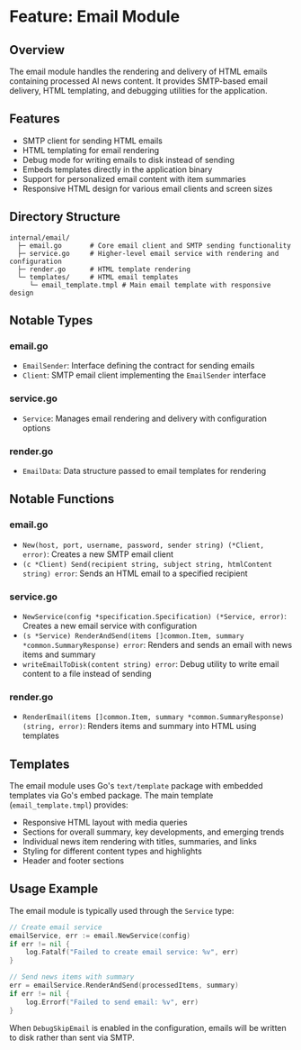 # Feature: Email Module

## Overview
The email module handles the rendering and delivery of HTML emails containing processed AI news content. It provides SMTP-based email delivery, HTML templating, and debugging utilities for the application.

## Features
- SMTP client for sending HTML emails
- HTML templating for email rendering
- Debug mode for writing emails to disk instead of sending
- Embeds templates directly in the application binary
- Support for personalized email content with item summaries
- Responsive HTML design for various email clients and screen sizes

## Directory Structure
```plaintext
internal/email/
  ├─ email.go       # Core email client and SMTP sending functionality
  ├─ service.go     # Higher-level email service with rendering and configuration
  ├─ render.go      # HTML template rendering
  └─ templates/     # HTML email templates
     └─ email_template.tmpl # Main email template with responsive design
```

## Notable Types

### email.go
- `EmailSender`: Interface defining the contract for sending emails
- `Client`: SMTP email client implementing the `EmailSender` interface

### service.go
- `Service`: Manages email rendering and delivery with configuration options

### render.go
- `EmailData`: Data structure passed to email templates for rendering

## Notable Functions

### email.go
- `New(host, port, username, password, sender string) (*Client, error)`: Creates a new SMTP email client
- `(c *Client) Send(recipient string, subject string, htmlContent string) error`: Sends an HTML email to a specified recipient

### service.go
- `NewService(config *specification.Specification) (*Service, error)`: Creates a new email service with configuration
- `(s *Service) RenderAndSend(items []common.Item, summary *common.SummaryResponse) error`: Renders and sends an email with news items and summary
- `writeEmailToDisk(content string) error`: Debug utility to write email content to a file instead of sending

### render.go
- `RenderEmail(items []common.Item, summary *common.SummaryResponse) (string, error)`: Renders items and summary into HTML using templates

## Templates
The email module uses Go's `text/template` package with embedded templates via Go's embed package. The main template (`email_template.tmpl`) provides:

- Responsive HTML layout with media queries
- Sections for overall summary, key developments, and emerging trends
- Individual news item rendering with titles, summaries, and links
- Styling for different content types and highlights
- Header and footer sections

## Usage Example
The email module is typically used through the `Service` type:

```go
// Create email service
emailService, err := email.NewService(config)
if err != nil {
    log.Fatalf("Failed to create email service: %v", err)
}

// Send news items with summary
err = emailService.RenderAndSend(processedItems, summary)
if err != nil {
    log.Errorf("Failed to send email: %v", err)
}
```

When `DebugSkipEmail` is enabled in the configuration, emails will be written to disk rather than sent via SMTP. 